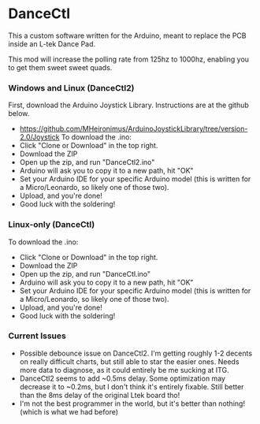 # DanceCtl
This a custom software written for the Arduino, meant to replace the PCB inside an L-tek Dance Pad.

This mod will increase the polling rate from 125hz to 1000hz, enabling you to get them sweet sweet quads.

### Windows and Linux (DanceCtl2)
First, download the Arduino Joystick Library. Instructions are at the github below.
 - https://github.com/MHeironimus/ArduinoJoystickLibrary/tree/version-2.0/Joystick
To download the .ino:
 - Click "Clone or Download" in the top right.
 - Download the ZIP
 - Open up the zip, and run "DanceCtl2.ino"
 - Arduino will ask you to copy it to a new path, hit "OK"
 - Set your Arduino IDE for your specific Arduino model (this is written for a Micro/Leonardo, so likely one of those two).
 - Upload, and you're done!
 - Good luck with the soldering!

### Linux-only (DanceCtl)
To download the .ino:
 - Click "Clone or Download" in the top right.
 - Download the ZIP
 - Open up the zip, and run "DanceCtl.ino"
 - Arduino will ask you to copy it to a new path, hit "OK"
 - Set your Arduino IDE for your specific Arduino model (this is written for a Micro/Leonardo, so likely one of those two).
 - Upload, and you're done!
 - Good luck with the soldering!
 
 ### Current Issues
 - Possible debounce issue on DanceCtl2.  I'm getting roughly 1-2 decents on really difficult charts, but still able to star the easier ones.  Needs more data to diagnose, as it could entirely be me sucking at ITG.
 - DanceCtl2 seems to add ~0.5ms delay.  Some optimization may decrease it to ~0.2ms, but I don't think it's entirely fixable.  Still better than the 8ms delay of the original Ltek board tho!
 - I'm not the best programmer in the world, but it's better than nothing! (which is what we had before)

